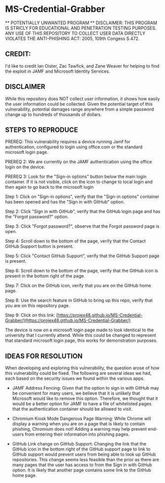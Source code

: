 # MS-Credential-Grabber
** POTENTIALLY UNWANTED PROGRAM **
DISCLAIMER: 
THIS PROGRAM IS STRICLY FOR EDUCATIONAL AND PENETRATION TESTING PURPOSES. ANY USE OF THIS REPOSITORY TO COLLECT USER DATA DIRECTLY VIOLATES THE ANTI-PHISHING ACT: 2005, 109th Congess S.472. 

## CREDIT: ##
I'd like to credit Ian Oister, Zac Tawfick, and Zane Weaver for helping to find the exploit in JAMF and Microsoft Identity Services.

## DISCLAIMER ##
While this repository does NOT collect user information, it shows how easily the user information could be collected.
Given the potential target of this vulnerability, potential damages range anywhere from a simple password change up to hundreds of thousands of dollars.

## STEPS TO REPRODUCE ##
PREREQ: This vulnerability requires a device running Jamf for authentication, configured to login using office.com or the standard microsoft login page.

PREREQ 2: We are currently on the JAMF authentication using the office login on the device.

PREREQ 3: Look for the "Sign-in options" button below the main login container. If it is not visible, click on the icon to change to local login and then again to go back to the microsoft login

Step 1: Click on "Sign-in options", verify that the "Sign-in options" container has been opened and has the "Sign in with GitHub" option.

Step 2: Click "Sign in with GitHub", verify that the GitHub login page and has the "Forgot password?" option.

Step 3: Click "Forgot password?", observe that the Forgot password page is open.

Step 4: Scroll down to the bottom of the page, verify that the Contact GitHub Support button is present.

Step 5: Click "Contact GitHub Support", verify that the GitHub Support page is present.

Step 6: Scroll down to the bottom of the page, verify that the GitHub icon is present in the bottom right of the page.

Step 7: Click on the GitHub icon, verify that you are on the GitHub home page.

Step 8: Use the search feature in GitHub to bring up this repo, verify that you are on this repository page.

Step 9: Click on this link: [https://projex48.github.io/MS-Credential-Grabber/](https://projex48.github.io/MS-Credential-Grabber/)

The device is now on a microsoft login page made to look identical to the university that I currently attend. While this could be changed to represent that standard microsoft login page, this works for demonstration purposes.

## IDEAS FOR RESOLUTION ##
When developing and exploring this vulnerability, the question arose of how this vulnerability could be fixed. The following are several ideas we had, each based on the security issues we found within the various apps.

- JAMF Address Fencing: Given that the option to sign in with GitHub may be convenient for many users, we believe that it is unlikely that Microsoft would like to remove this option. Therefore, we thought that it would be a better option for JAMF to have a file of whitelisted pages that the authentication container should be allowed to visit.

- Chromium Kiosk Mode Dangerous Page Warning: While Chrome will display a warning when you are on a page that is likely to contain phishing, Chromium does not! Adding a warning may help prevent end-users from entering their information into phishing pages.

- GitHub Link change on GitHub Support: Changing the link that the GitHub icon in the bottom right of the GitHub support page to link to GitHub support would prevent users from being able to look up GitHub repositories. This change seems less feasible than the prior as there are many pages that the user has access to from the Sign in with GitHub option. It is likely that another page contains some link to the GitHub home page.
